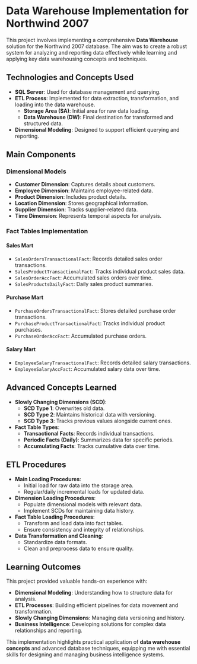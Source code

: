 # Data Warehouse Implementation for Northwind 2007

This project involves implementing a comprehensive **Data Warehouse** solution for the Northwind 2007 database. The aim was to create a robust system for analyzing and reporting data effectively while learning and applying key data warehousing concepts and techniques.

## Technologies and Concepts Used
- **SQL Server**: Used for database management and querying.
- **ETL Process**: Implemented for data extraction, transformation, and loading into the data warehouse.
  - **Storage Area (SA)**: Initial area for raw data loading.
  - **Data Warehouse (DW)**: Final destination for transformed and structured data.
- **Dimensional Modeling**: Designed to support efficient querying and reporting.

## Main Components
### Dimensional Models
- **Customer Dimension**: Captures details about customers.
- **Employee Dimension**: Maintains employee-related data.
- **Product Dimension**: Includes product details.
- **Location Dimension**: Stores geographical information.
- **Supplier Dimension**: Tracks supplier-related data.
- **Time Dimension**: Represents temporal aspects for analysis.

### Fact Tables Implementation
#### **Sales Mart**
- `SalesOrdersTransactionalFact`: Records detailed sales order transactions.
- `SalesProductTransactionalFact`: Tracks individual product sales data.
- `SalesOrderAccFact`: Accumulated sales orders over time.
- `SalesProductsDailyFact`: Daily sales product summaries.

#### **Purchase Mart**
- `PurchaseOrdersTransactionalFact`: Stores detailed purchase order transactions.
- `PurchaseProductTransactionalFact`: Tracks individual product purchases.
- `PurchaseOrderAccFact`: Accumulated purchase orders.

#### **Salary Mart**
- `EmployeeSalaryTransactionalFact`: Records detailed salary transactions.
- `EmployeeSalaryAccFact`: Accumulated salary data over time.

## Advanced Concepts Learned
- **Slowly Changing Dimensions (SCD)**:
  - **SCD Type 1**: Overwrites old data.
  - **SCD Type 2**: Maintains historical data with versioning.
  - **SCD Type 3**: Tracks previous values alongside current ones.
- **Fact Table Types**:
  - **Transactional Facts**: Records individual transactions.
  - **Periodic Facts (Daily)**: Summarizes data for specific periods.
  - **Accumulating Facts**: Tracks cumulative data over time.

## ETL Procedures
- **Main Loading Procedures**:
  - Initial load for raw data into the storage area.
  - Regular/daily incremental loads for updated data.
- **Dimension Loading Procedures**:
  - Populate dimensional models with relevant data.
  - Implement SCDs for maintaining data history.
- **Fact Table Loading Procedures**:
  - Transform and load data into fact tables.
  - Ensure consistency and integrity of relationships.
- **Data Transformation and Cleaning**:
  - Standardize data formats.
  - Clean and preprocess data to ensure quality.

## Learning Outcomes
This project provided valuable hands-on experience with:
- **Dimensional Modeling**: Understanding how to structure data for analysis.
- **ETL Processes**: Building efficient pipelines for data movement and transformation.
- **Slowly Changing Dimensions**: Managing data versioning and history.
- **Business Intelligence**: Developing solutions for complex data relationships and reporting.

This implementation highlights practical application of **data warehouse concepts** and advanced database techniques, equipping me with essential skills for designing and managing business intelligence systems.
